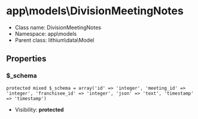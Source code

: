 app\models\DivisionMeetingNotes
===============






* Class name: DivisionMeetingNotes
* Namespace: app\models
* Parent class: lithium\data\Model





Properties
----------


### $_schema

    protected mixed $_schema = array('id' => 'integer', 'meeting_id' => 'integer', 'franchisee_id' => 'integer', 'json' => 'text', 'timestamp' => 'timestamp')





* Visibility: **protected**



